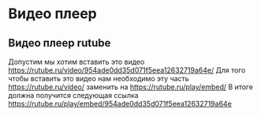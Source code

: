 # Видео плеер


## Видео плеер rutube
Допустим мы хотим вставить это видео https://rutube.ru/video/954ade0dd35d071f5eea12632719a64e/
Для того чтобы вставить это видео нам необходимо  эту часть https://rutube.ru/video/ заменить на https://rutube.ru/play/embed/
В итоге должна получится следующая ссылка
https://rutube.ru/play/embed/954ade0dd35d071f5eea12632719a64e
